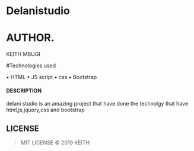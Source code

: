 # Delanistudio

# AUTHOR. 
 KEITH MBUGI 

#Technologies used

• HTML • JS script • css • Bootstrap

#### DESCRIPTION 

delani studio is an amazing project that have done the technolgy that have html,js,jquery,css and bootstrap

## LICENSE 

> MIT LICENSE &copy; 2019 KEITH
